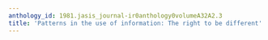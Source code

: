 ```yaml
---
anthology_id: 1981.jasis_journal-ir0anthology0volumeA32A2.3
title: 'Patterns in the use of information: The right to be different'
---
```

